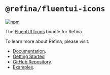 # `@refina/fluentui-icons`

[![npm](https://img.shields.io/npm/v/%40refina%2Ffluentui-icons?color=green)](https://www.npmjs.com/package/@refina/fluentui-icons)

The [FluentUI Icons](https://react.fluentui.dev/?path=/docs/icons-catalog--page) bundle for Refina.

To learn more about Refina, please visit:

- [Documentation](https://refina.vercel.app).
- [Getting Started](https://refina.vercel.app/guide/introduction.html)
- [GitHub Repository](https://github.com/refinajs/refina).
- [Examples](https://gallery.refina.vercel.app).
